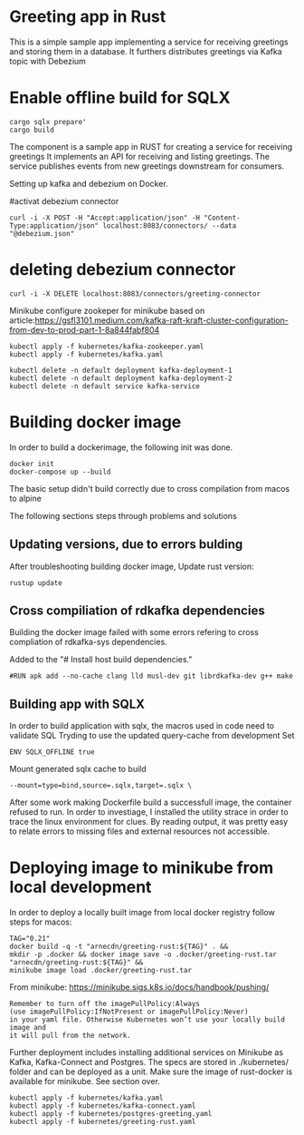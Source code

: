 # Greeting app in Rust
This is a simple sample app implementing a service for receiving greetings and storing them in a database. 
It furthers distributes greetings via Kafka topic with Debezium

# Enable offline build for SQLX
```
cargo sqlx prepare'  
cargo build
```
The component is a sample app in RUST for creating a service for receiving greetings
It implements an API for receiving and listing greetings. 
The service publishes events from new greetings downstream for consumers. 

Setting up kafka and debezium on Docker. 

#activat debezium connector 
```
curl -i -X POST -H "Accept:application/json" -H "Content-Type:application/json" localhost:8083/connectors/ --data "@debezium.json"
```
# deleting debezium connector
```
curl -i -X DELETE localhost:8083/connectors/greeting-connector
```


Minikube
configure zookeper for minikube based on article:https://gsfl3101.medium.com/kafka-raft-kraft-cluster-configuration-from-dev-to-prod-part-1-8a844fabf804
```
kubectl apply -f kubernetes/kafka-zookeeper.yaml
kubectl apply -f kubernetes/kafka.yaml

kubectl delete -n default deployment kafka-deployment-1
kubectl delete -n default deployment kafka-deployment-2
kubectl delete -n default service kafka-service
```

# Building docker image
In order to build a dockerimage, the following init was done. 
```
docker init
docker-compose up --build
```

The basic setup didn't build correctly due to cross compilation from macos to alpine

The following sections steps through problems and solutions  
## Updating versions, due to errors bulding
After troubleshooting building docker image, 
Update rust version: 
```
rustup update
```
## Cross compiliation of rdkafka dependencies 
Building the docker image failed with some errors refering to cross compliation of
rdkafka-sys dependencies. 

Added to the "# Install host build dependencies."  
```
#RUN apk add --no-cache clang lld musl-dev git librdkafka-dev g++ make
```

## Building app with SQLX 
In order to build application with sqlx, the macros used in code need to validate SQL
Tryding to use the updated query-cache from development
Set 
```
ENV SQLX_OFFLINE true
```
Mount generated sqlx cache to build 
```
--mount=type=bind,source=.sqlx,target=.sqlx \
```

After some work making Dockerfile build a successfull image, the container refused to run. 
In order to investiage, I installed the utility strace in order to trace the linux environment
for clues. 
By reading output, it was pretty easy to relate errors to missing files and external resources not accessible. 


# Deploying image to minikube from local development
In order to deploy a locally built image from local docker registry follow steps for macos:


```
TAG="0.21" 
docker build -q -t "arnecdn/greeting-rust:${TAG}" . &&
mkdir -p .docker && docker image save -o .docker/greeting-rust.tar "arnecdn/greeting-rust:${TAG}" &&
minikube image load .docker/greeting-rust.tar
```
From minikube: https://minikube.sigs.k8s.io/docs/handbook/pushing/
```
Remember to turn off the imagePullPolicy:Always 
(use imagePullPolicy:IfNotPresent or imagePullPolicy:Never) 
in your yaml file. Otherwise Kubernetes won’t use your locally build image and 
it will pull from the network.
```

Further deployment includes installing additional services on Minikube as Kafka, Kafka-Connect and Postgres. 
The specs are stored in ./kubernetes/ folder and can be deployed as a unit.
Make sure the image of rust-docker is available for minikube. See section over. 
```
kubectl apply -f kubernetes/kafka.yaml
kubectl apply -f kubernetes/kafka-connect.yaml
kubectl apply -f kubernetes/postgres-greeting.yaml
kubectl apply -f kubernetes/greeting-rust.yaml

```